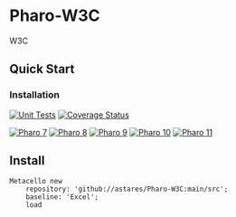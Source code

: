 # Pharo-W3C
W3C

## Quick Start

### Installation 

[![Unit Tests](https://github.com/astares/Pharo-W3C/workflows/Unit%20Tests/badge.svg?branch=main)](https://github.com/astares/Pharo-W3C/actions?query=workflow%3AUnit%20Tests)
[![Coverage Status](https://codecov.io/github/astares/Pharo-W3C/coverage.svg?branch=main)](https://codecov.io/gh/astares/Pharo-W3C/branch/main)


[![Pharo 7](https://img.shields.io/badge/Pharo-7.0-%23aac9ff.svg)](https://pharo.org/download)
[![Pharo 8](https://img.shields.io/badge/Pharo-8.0-%23aac9ff.svg)](https://pharo.org/download)
[![Pharo 9](https://img.shields.io/badge/Pharo-9.0-%23aac9ff.svg)](https://pharo.org/download)
[![Pharo 10](https://img.shields.io/badge/Pharo-10-%23aac9ff.svg)](https://pharo.org/download)
[![Pharo 11](https://img.shields.io/badge/Pharo-11-%23aac9ff.svg)](https://pharo.org/download)


Install
---------

```Smalltalk
Metacello new 
	repository: 'github://astares/Pharo-W3C:main/src';
	baseline: 'Excel';
	load 	
```	
